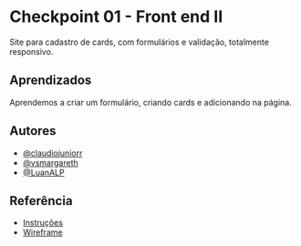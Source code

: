 # Checkpoint 01 - Front end II

Site para cadastro de cards, com formulários e validação, totalmente responsivo.



## Aprendizados

Aprendemos a criar um formulário, criando cards e adicionando na página.

## Autores

- [@claudiojuniorr](https://github.com/claudiojuniorr/)
- [@vsmargareth](https://github.com/vsmargareth)
- [@LuanALP](https://github.com/LuanALP)


## Referência

 - [Instruções](https://docs.google.com/document/d/1xoosin6AZL3p8XJlMEge7_iyAmx6LTsg7vpop-j7UHY/edit)
 - [Wireframe](https://www.figma.com/file/XMNFWdQDJOsHjogi2t4dhu/Untitled?node-id=0%3A1)
